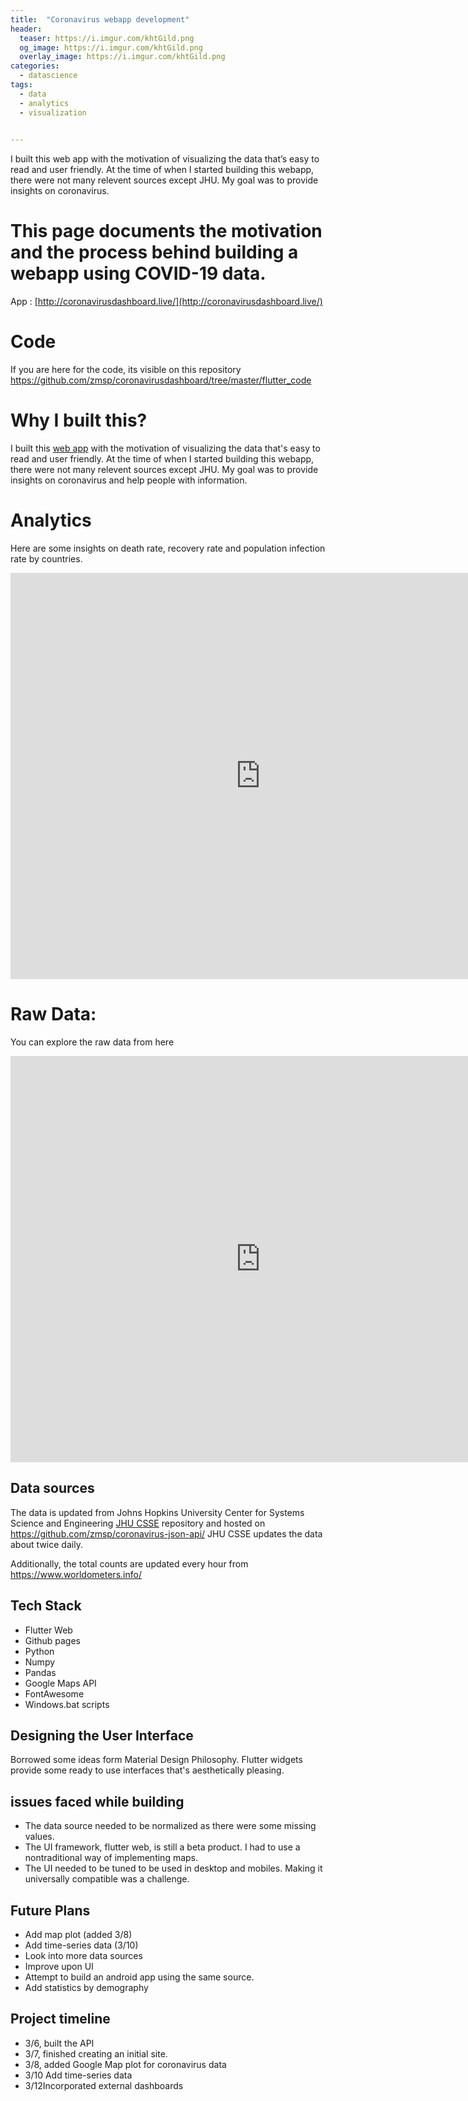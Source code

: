 ```yaml
---
title:  "Coronavirus webapp development"
header:
  teaser: https://i.imgur.com/khtGild.png
  og_image: https://i.imgur.com/khtGild.png
  overlay_image: https://i.imgur.com/khtGild.png
categories:
  - datascience
tags:
  - data
  - analytics
  - visualization
  

---
```

I built this web app with the motivation of visualizing the data that’s easy to read and user friendly. At the time of when I started building this webapp, there were not many relevent sources except JHU. My goal was to provide insights on coronavirus.

# This page documents the motivation and the process behind building a webapp using COVID-19 data. 
App : [http://coronavirusdashboard.live/](http://coronavirusdashboard.live/)

# Code
If you are here for the code, its visible on this repository https://github.com/zmsp/coronavirusdashboard/tree/master/flutter_code


# Why I built this?

I built this [web app](http://coronavirusdashboard.live/)  with the motivation of visualizing the data that's easy to read and user friendly. At the time of when I started building this webapp, there were not many relevent sources except JHU. My goal was to provide insights on coronavirus and help people with information.

# Analytics 
Here are some insights on death rate, recovery rate and population infection rate by countries. 

<iframe width="800" height="650" src="https://datastudio.google.com/embed/reporting/8b0b2857-1f24-4e1f-b4e9-df7082dafe72/page/8sXIB" frameborder="0" style="border:0" allowfullscreen></iframe>

# Raw Data:
You can explore the raw data from here
<iframe width="800" height="650" src="https://datastudio.google.com/embed/reporting/b9437400-6abc-431e-a608-cdbb988fa6a8/page/tzXIB" frameborder="0" style="border:0" allowfullscreen></iframe>



## Data sources
The data is updated from Johns Hopkins University Center for Systems Science and Engineering [JHU CSSE](https://github.com/CSSEGISandData/COVID-19) repository and hosted on
https://github.com/zmsp/coronavirus-json-api/ JHU CSSE updates the data about twice daily. 

Additionally, the total counts are updated every hour from https://www.worldometers.info/



## Tech Stack
* Flutter Web
* Github pages
* Python
* Numpy
* Pandas
* Google Maps API
* FontAwesome
* Windows.bat scripts

## Designing the User Interface
Borrowed some ideas form Material Design Philosophy. Flutter widgets provide some ready to use interfaces that's aesthetically pleasing. 


## issues faced while building 
* The data source needed to be normalized as there were some missing values.
* The UI framework, flutter web, is still a beta product. I had to use a nontraditional way of implementing maps. 
* The UI needed to be tuned to be used in desktop and mobiles. Making it universally compatible was a challenge. 


## Future Plans
* Add map plot (added 3/8)
* Add time-series data  (3/10)
* Look into more data sources
* Improve upon UI
* Attempt to build an android app using the same source. 
* Add statistics by demography


## Project timeline
* 3/6, built the API
* 3/7, finished creating an initial site.
* 3/8, added Google Map plot for coronavirus data
* 3/10 Add time-series data 
* 3/12Incorporated external dashboards

